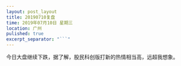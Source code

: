 ```yaml
---
layout: post_layout
title: 20190710复盘
time: 2019年07月10日 星期三
location: 广州
pulished: true
excerpt_separator: "```"
---
```



 今日大盘继续下跌，据了解，股民科创版打新的热情相当高，远超我想象。
 
 


